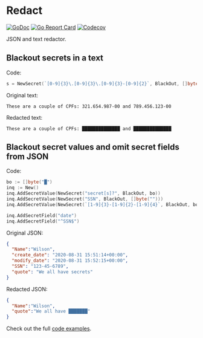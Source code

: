 # Redact

[![GoDoc](https://img.shields.io/badge/go-docs-blue.svg)](http://godoc.org/github.com/wils0ns/redact)
[![Go Report Card](https://goreportcard.com/badge/github.com/wils0ns/redact)](https://goreportcard.com/report/github.com/wils0ns/redact)
[![Codecov](https://img.shields.io/codecov/c/github/wils0ns/redact.svg)](https://codecov.io/gh/wils0ns/redact)

JSON and text redactor.

## Blackout secrets in a text

Code:

```go
s = NewSecret(`[0-9]{3}\.[0-9]{3}\.[0-9]{3}-[0-9]{2}`, BlackOut, []byte("█"))
```

Original text:

```text
These are a couple of CPFs: 321.654.987-00 and 789.456.123-00
```

Redacted text:

```text
These are a couple of CPFs: ██████████████ and ██████████████
```

## Blackout secret values and omit secret fields from JSON

Code:

```go
bo := []byte("█")
inq := New()
inq.AddSecretValue(NewSecret("secret[s]?", BlackOut, bo))
inq.AddSecretValue(NewSecret("SSN", BlackOut, []byte("")))
inq.AddSecretValue(NewSecret(`[1-9]{3}-[1-9]{2}-[1-9]{4}`, BlackOut, bo))

inq.AddSecretField("date")
inq.AddSecretField("^SSN$")
```

Original JSON:

```json
{
  "Name":"Wilson",
  "create_date": "2020-08-31 15:51:14+00:00",
  "modify_date": "2020-08-31 15:52:15+00:00",
  "SSN": "123-45-6789",
  "quote": "We all have secrets"
}
```

Redacted JSON:

```json
{
  "Name":"Wilson",
  "quote":"We all have ███████"
}
```


Check out the full [code examples](example_test.go).
